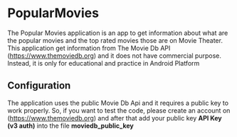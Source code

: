 # PopularMovies

The Popular Movies application is an app to get information about what are the popular movies and the top rated movies those are on Movie Theater. This application get information from The Movie Db API (https://www.themoviedb.org) and it does not have commercial purpose. Instead, it is only for educational and practice in Android Platform 

## Configuration

The application uses the public Movie Db Api and it requires a public key to work properly. So, if you want to test the code, please create an account on (https://www.themoviedb.org) and after that add your public key __API Key (v3 auth)__ into the file __moviedb_public_key__